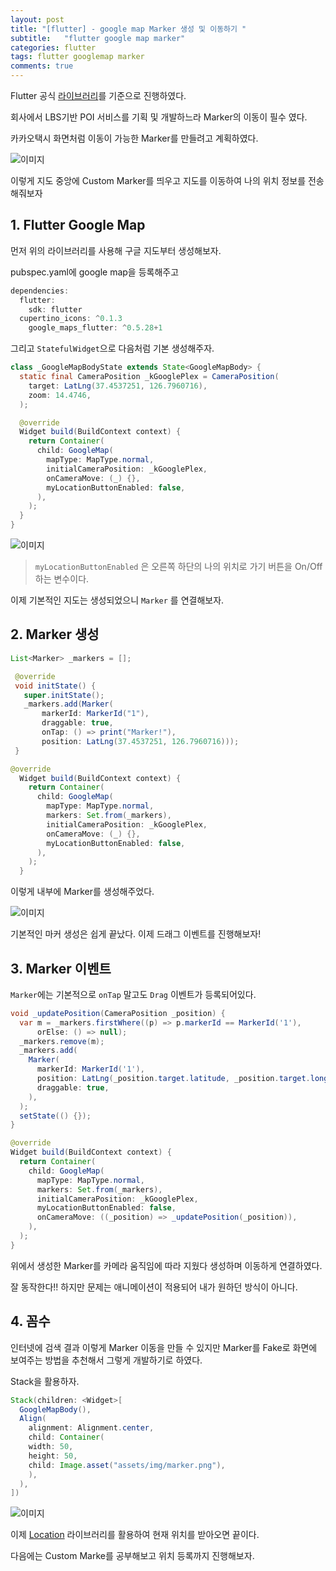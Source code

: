 ```yaml
---
layout: post
title: "[flutter] - google map Marker 생성 및 이동하기 "
subtitle:   "flutter google map marker"
categories: flutter
tags: flutter googlemap marker
comments: true
---
```


Flutter 공식 [라이브러리](https://pub.dev/packages/google_maps_flutter)를 기준으로 진행하였다.

회사에서 LBS기반 POI 서비스를 기획 및 개발하느라 Marker의 이동이 필수 였다.

카카오택시 화면처럼 이동이 가능한 Marker를 만들려고 계획하였다.

![이미지](https://Funncy.github.io/assets/img/google_map/2020-07-21-google-map-00.jpeg "카카오택시")

이렇게 지도 중앙에 Custom Marker를 띄우고 지도를 이동하여 나의 위치 정보를 전송해줘보자

## 1. Flutter Google Map

먼저 위의 라이브러리를 사용해 구글 지도부터 생성해보자.

pubspec.yaml에 google map을 등록해주고

```java
dependencies:
  flutter:
    sdk: flutter
  cupertino_icons: ^0.1.3
	google_maps_flutter: ^0.5.28+1
```

그리고  `StatefulWidget`으로 다음처럼 기본 생성해주자.

```java
class _GoogleMapBodyState extends State<GoogleMapBody> {
  static final CameraPosition _kGooglePlex = CameraPosition(
    target: LatLng(37.4537251, 126.7960716),
    zoom: 14.4746,
  );

  @override
  Widget build(BuildContext context) {
    return Container(
      child: GoogleMap(
        mapType: MapType.normal,
        initialCameraPosition: _kGooglePlex,
        onCameraMove: (_) {},
        myLocationButtonEnabled: false,
      ),
    );
  }
}
```

![이미지](https://Funncy.github.io/assets/img/google_map/2020-07-21-google-map-01.png "기본 구글 맵")

> `myLocationButtonEnabled` 은 오른쪽 하단의 나의 위치로 가기 버튼을 On/Off 하는 변수이다.

이제 기본적인 지도는 생성되었으니 `Marker` 를 연결해보자.

## 2. Marker 생성

```java
List<Marker> _markers = [];

 @override
 void initState() {
   super.initState();
   _markers.add(Marker(
       markerId: MarkerId("1"),
       draggable: true,
       onTap: () => print("Marker!"),
       position: LatLng(37.4537251, 126.7960716)));
 }

@override
  Widget build(BuildContext context) {
    return Container(
      child: GoogleMap(
        mapType: MapType.normal,
        markers: Set.from(_markers),
        initialCameraPosition: _kGooglePlex,
        onCameraMove: (_) {},
        myLocationButtonEnabled: false,
      ),
    );
  }
```

이렇게 내부에 Marker를 생성해주었다. 

![이미지](https://Funncy.github.io/assets/img/google_map/2020-07-21-google-map-02.png "기본 구글 맵 마커 생성")

기본적인 마커 생성은 쉽게 끝났다. 이제 드래그 이벤트를 진행해보자!

## 3. Marker 이벤트

`Marker`에는 기본적으로 `onTap` 말고도 `Drag` 이벤트가 등록되어있다.

```java
void _updatePosition(CameraPosition _position) {
  var m = _markers.firstWhere((p) => p.markerId == MarkerId('1'),
      orElse: () => null);
  _markers.remove(m);
  _markers.add(
    Marker(
      markerId: MarkerId('1'),
      position: LatLng(_position.target.latitude, _position.target.longitude),
      draggable: true,
    ),
  );
  setState(() {});
}

@override
Widget build(BuildContext context) {
  return Container(
    child: GoogleMap(
      mapType: MapType.normal,
      markers: Set.from(_markers),
      initialCameraPosition: _kGooglePlex,
      myLocationButtonEnabled: false,
      onCameraMove: ((_position) => _updatePosition(_position)),
    ),
  );
}
```

위에서 생성한 Marker를 카메라 움직임에 따라 지웠다 생성하며 이동하게 연결하였다.

잘 동작한다!! 하지만 문제는 애니메이션이 적용되어 내가 원하던 방식이 아니다.

## 4. 꼼수

인터넷에 검색 결과 이렇게 Marker 이동을 만들 수 있지만 Marker를 Fake로 화면에 보여주는 방법을 추천해서 그렇게 개발하기로 하였다.

Stack을 활용하자.

```java
Stack(children: <Widget>[
  GoogleMapBody(),
  Align(
    alignment: Alignment.center,
    child: Container(
    width: 50,
    height: 50,
    child: Image.asset("assets/img/marker.png"),
    ),
  ),
])
```

![이미지](https://Funncy.github.io/assets/img/google_map/2020-07-21-google-map-03.png "기본 구글 마커 이동")

이제 [Location](https://pub.dev/packages/location) 라이브러리를 활용하여 현재 위치를 받아오면 끝이다.

다음에는 Custom Marke를 공부해보고 위치 등록까지 진행해보자.